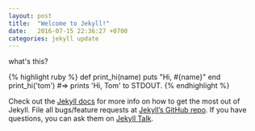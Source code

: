 ```yaml
---
layout: post
title:  "Welcome to Jekyll!"
date:   2016-07-15 22:36:27 +0700
categories: jekyll update
---
```

what's this?

{% highlight ruby %}
def print_hi(name)
  puts "Hi, #{name}"
end
print_hi('tom')
#=> prints 'Hi, Tom' to STDOUT.
{% endhighlight %}

Check out the [Jekyll docs][jekyll-docs] for more info on how to get the most out of Jekyll. File all bugs/feature requests at [Jekyll’s GitHub repo][jekyll-gh]. If you have questions, you can ask them on [Jekyll Talk][jekyll-talk].

[jekyll-docs]: http://jekyllrb.com/docs/home
[jekyll-gh]:   https://github.com/jekyll/jekyll
[jekyll-talk]: https://talk.jekyllrb.com/